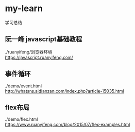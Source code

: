 # my-learn
学习总结

## 阮一峰 javascript基础教程
./ruanyifeng/浏览器环境  
https://javascript.ruanyifeng.com/


## 事件循环
./demo/event.html   
http://whatsns.aidianzan.com/index.php?article-15035.html


## flex布局
./demo/flex.html  
https://www.ruanyifeng.com/blog/2015/07/flex-examples.html
